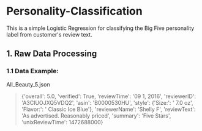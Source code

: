 # Personality-Classification
This is a simple Logistic Regression for classifying the Big Five personality label from customer's review text.
## 1. Raw Data Processing
### 1.1 Data Example: 
All_Beauty_5.json

>{'overall': 5.0,
 'verified': True,
 'reviewTime': '09 1, 2016',
 'reviewerID': 'A3CIUOJXQ5VDQ2',
 'asin': 'B0000530HU',
 'style': {'Size:': ' 7.0 oz', 'Flavor:': ' Classic Ice Blue'},
 'reviewerName': 'Shelly F',
 'reviewText': 'As advertised. Reasonably priced',
 'summary': 'Five Stars',
 'unixReviewTime': 1472688000}

